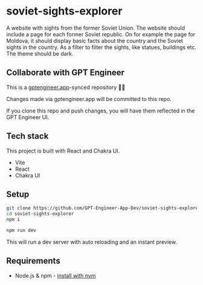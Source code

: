 # soviet-sights-explorer

A website with sights from the former Soviet Union. The website should include a page for each former Soviet republic. On for example the page for Moldova, it should display basic facts about the country and the Soviet sights in the country. As a filter to filter the sights, like statues, buildings etc. The theme should be dark.

## Collaborate with GPT Engineer

This is a [gptengineer.app](https://gptengineer.app)-synced repository 🌟🤖

Changes made via gptengineer.app will be committed to this repo.

If you clone this repo and push changes, you will have them reflected in the GPT Engineer UI.

## Tech stack

This project is built with React and Chakra UI.

- Vite
- React
- Chakra UI

## Setup

```sh
git clone https://github.com/GPT-Engineer-App-Dev/soviet-sights-explorer.git
cd soviet-sights-explorer
npm i
```

```sh
npm run dev
```

This will run a dev server with auto reloading and an instant preview.

## Requirements

- Node.js & npm - [install with nvm](https://github.com/nvm-sh/nvm#installing-and-updating)
